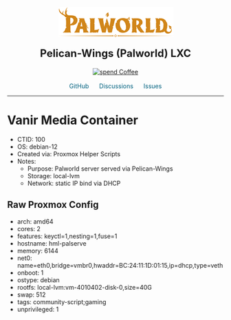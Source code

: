 <div align='center'>
    <a href='https://Helper-Scripts.com' target='_blank' rel='noopener noreferrer'>
    <img src='https://raw.githubusercontent.com/onyxjeff/vanir-cluster/main/images/palworld.png' alt='Logo' style='width:267px;height:70px;'/>
    </a>

<h2 style='font-size: 24px; margin: 20px 0;'>Pelican-Wings (Palworld) LXC</h2>

<p style='margin: 16px 0;'>
    <a href='https://ko-fi.com/community_scripts' target='_blank' rel='noopener noreferrer'>
    <img src='https://img.shields.io/badge/&#x2615;-Buy us a coffee-blue' alt='spend Coffee' />
    </a>
</p>

<span style='margin: 0 10px;'>
    <i class="fa fa-github fa-fw" style="color: #f5f5f5;"></i>
    <a href='https://github.com/community-scripts/ProxmoxVE' target='_blank' rel='noopener noreferrer' style='text-decoration: none; color: #00617f;'>GitHub</a>
</span>
<span style='margin: 0 10px;'>
    <i class="fa fa-comments fa-fw" style="color: #f5f5f5;"></i>
    <a href='https://github.com/community-scripts/ProxmoxVE/discussions' target='_blank' rel='noopener noreferrer' style='text-decoration: none; color: #00617f;'>Discussions</a>
</span>
<span style='margin: 0 10px;'>
    <i class="fa fa-exclamation-circle fa-fw" style="color: #f5f5f5;"></i>
    <a href='https://github.com/community-scripts/ProxmoxVE/issues' target='_blank' rel='noopener noreferrer' style='text-decoration: none; color: #00617f;'>Issues</a>
</span>
</div>

---

# Vanir Media Container
- CTID: 100
- OS: debian-12
- Created via: Proxmox Helper Scripts
- Notes:
  - Purpose: Palworld server served via Pelican-Wings
  - Storage: local-lvm
  - Network: static IP bind via DHCP

## Raw Proxmox Config
- arch: amd64
- cores: 2
- features: keyctl=1,nesting=1,fuse=1
- hostname: hml-palserve
- memory: 6144
- net0: name=eth0,bridge=vmbr0,hwaddr=BC:24:11:1D:01:15,ip=dhcp,type=veth
- onboot: 1
- ostype: debian
- rootfs: local-lvm:vm-4010402-disk-0,size=40G
- swap: 512
- tags: community-script;gaming
- unprivileged: 1